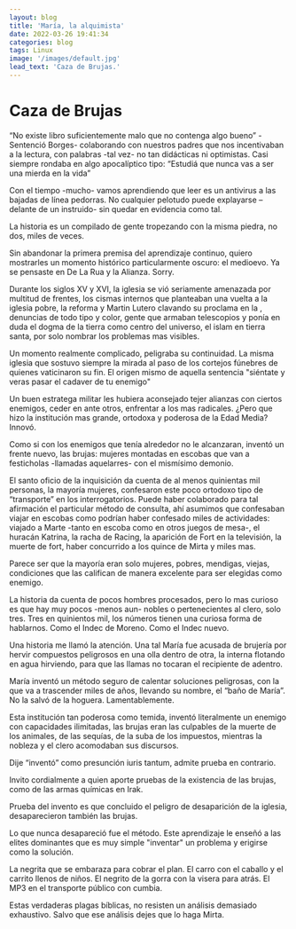 ```yaml
---
layout: blog
title: 'María, la alquimista'
date: 2022-03-26 19:41:34
categories: blog
tags: Linux
image: '/images/default.jpg'
lead_text: 'Caza de Brujas.'
---
```



# Caza de Brujas 


“No existe libro suficientemente malo que no contenga algo bueno” -Sentenció Borges- colaborando con nuestros padres que nos incentivaban a la lectura, con palabras -tal vez- no tan didácticas ni optimistas.  Casi siempre rondaba en algo apocalíptico tipo: “Estudiá que nunca vas a ser una mierda en la vida” 

Con el tiempo -mucho- vamos aprendiendo que leer es un antivirus a las bajadas de línea pedorras.  No cualquier pelotudo puede explayarse –delante de un instruido- sin quedar en evidencia como tal. 

La historia es un compilado de gente tropezando con la misma piedra, no dos, miles de veces. 

Sin abandonar la primera premisa del aprendizaje continuo, quiero mostrarles un momento histórico particularmente oscuro: el medioevo.  Ya se pensaste en De La Rua y la Alianza.  Sorry. 

Durante los siglos XV y XVI, la iglesia se vió seriamente amenazada por multitud de frentes, los cismas internos que planteaban una vuelta a la iglesia pobre, la reforma y Martin Lutero clavando su proclama en la , denuncias de todo tipo y color, gente que armaban telescopios y ponía en duda el dogma de la tierra como centro del universo, el islam en tierra santa, por solo nombrar los problemas mas visibles. 

Un momento realmente complicado, peligraba su continuidad.  La misma iglesia que sostuvo siempre la mirada al paso de los cortejos fúnebres de quienes vaticinaron su fin.  El origen mismo de aquella sentencia "siéntate y veras pasar el cadaver de tu enemigo" 

Un buen estratega militar les hubiera aconsejado tejer alianzas con ciertos enemigos, ceder en ante otros, enfrentar a los mas radicales.  ¿Pero que hizo la institución mas grande, ortodoxa y poderosa de la Edad Media?   
Innovó. 

Como si con los enemigos que tenía alrededor no le alcanzaran, inventó un frente nuevo, las brujas: mujeres montadas en escobas que van a festicholas -llamadas aquelarres- con el mismísimo demonio. 

El santo oficio de la inquisición da cuenta de al menos quinientas mil personas, la mayoría mujeres, confesaron este poco ortodoxo tipo de “transporte” en los interrogatorios.  Puede haber colaborado para tal afirmación el particular método de consulta, ahí asumimos que confesaban viajar en escobas como podrían haber confesado miles de actividades: viajado a Marte -tanto en escoba como en otros juegos de mesa-, el huracán Katrina, la racha de Racing, la aparición de Fort en la televisión, la muerte de fort, haber concurrido a los quince de Mirta y miles mas. 

Parece ser que la mayoría eran solo mujeres, pobres, mendigas, viejas, condiciones que las califican de manera excelente para ser elegidas como enemigo. 

La historia da cuenta de pocos hombres procesados, pero lo mas curioso es que hay muy pocos -menos aun- nobles o pertenecientes al clero, solo tres.  Tres en quinientos mil, los números tienen una curiosa forma de hablarnos.  Como el Indec de Moreno.  Como el Indec nuevo. 

Una historia me llamó la atención.  Una tal María fue acusada de brujería por hervir compuestos peligrosos en una olla dentro de otra, la interna flotando en agua hirviendo, para que las llamas no tocaran el recipiente de adentro.  

María inventó un método seguro de calentar soluciones peligrosas, con la que va a trascender miles de años, llevando su nombre, el “baño de María”.  No la salvó de la hoguera.  Lamentablemente. 

Esta institución tan poderosa como temida, inventó literalmente un enemigo con capacidades ilimitadas, las brujas eran las culpables de la muerte de los animales, de las sequías, de la suba de los impuestos, mientras la nobleza y el clero acomodaban sus discursos.  

Dije “inventó” como presunción iuris tantum, admite prueba en contrario.  

Invito cordialmente a quien aporte pruebas de la existencia de las brujas, como de las armas químicas en Irak. 

Prueba del invento es que concluido el peligro de desaparición de la iglesia, desaparecieron también las brujas. 

Lo que nunca desapareció fue el método.  Este aprendizaje le enseñó a las elites dominantes que es muy simple "inventar" un problema y erigirse como la solución. 

La negrita que se embaraza para cobrar el plan.  El carro con el caballo y el carrito llenos de niños.  El negrito de la gorra con la visera para atrás.  El MP3 en el transporte público con cumbia. 

Estas verdaderas plagas bíblicas, no resisten un análisis demasiado exhaustivo.  Salvo que ese análisis dejes que lo haga Mirta.
